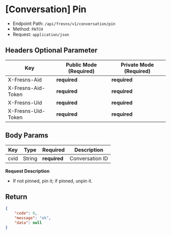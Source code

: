 # [Conversation] Pin

- Endpoint Path: `/api/fresns/v1/conversation/pin`
- Method: `PATCH`
- Request: `application/json`

## Headers Optional Parameter

| Key | Public Mode (Required) | Private Mode (Required) |
| --- | --- | --- |
| X-Fresns-Aid | **required** | **required** |
| X-Fresns-Aid-Token | **required** | **required** |
| X-Fresns-Uid | **required** | **required** |
| X-Fresns-Uid-Token | **required** | **required** |

## Body Params

| Key | Type | Required | Description |
| --- | --- | --- | --- |
| cvid | String | **required** | Conversation ID |

**Request Description**

- If not pinned, pin it; if pinned, unpin it.

## Return

```json
{
    "code": 0,
    "message": "ok",
    "data": null
}
```

